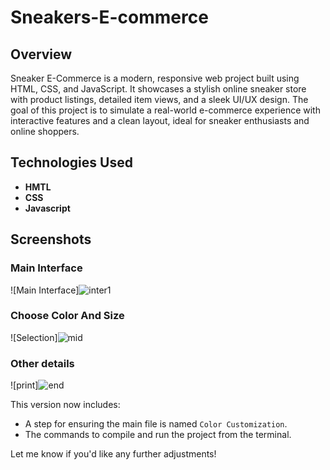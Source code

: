 # Sneakers-E-commerce

## Overview
Sneaker E-Commerce is a modern, responsive web project built using HTML, CSS, and JavaScript. It showcases a stylish online sneaker store with product listings, detailed item views, and a sleek UI/UX design. The goal of this project is to simulate a real-world e-commerce experience with interactive features and a clean layout, ideal for sneaker enthusiasts and online shoppers.

## Technologies Used
- **HMTL**
- **CSS** 
- **Javascript**

## Screenshots

### Main Interface
![Main Interface]![inter1](https://github.com/user-attachments/assets/e56f5980-f02c-4cda-b834-d5ec4ec7e4ef)



### Choose Color And Size
![Selection]![mid](https://github.com/user-attachments/assets/7bb84a8a-08c7-444d-8389-e3d0edf4786d)

### Other details
![print]![end](https://github.com/user-attachments/assets/46960707-d0bb-4e87-936b-a4a90a18cae0)


This version now includes:
- A step for ensuring the main file is named `Color Customization`.
- The commands to compile and run the project from the terminal. 

Let me know if you'd like any further adjustments!
